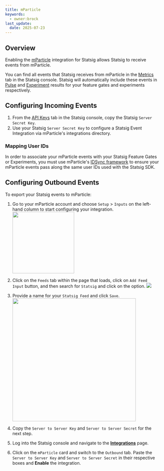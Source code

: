 ```yaml
---
title: mParticle
keywords:
  - owner:brock
last_update:
  date: 2025-07-23
---
```


## Overview

Enabling the [mParticle](https://www.mparticle.com/) integration for Statsig allows Statsig to receive events from mParticle.

You can find all events that Statsig receives from mParticle in the [Metrics](/metrics) tab in the Statsig console. Statsig will automatically include these events in [Pulse](/pulse/read-pulse) and [Experiment](/experiments-plus/monitor) results for your feature gates and experiments respectively.

## Configuring Incoming Events

1. From the [API Keys](https://console.statsig.com/api_keys) tab in the Statsig console, copy the Statsig `Server Secret Key`.
2. Use your Statsig `Server Secret Key` to configure a Statsig Event Integration via mParticle's integrations directory.

### Mapping User IDs

In order to associate your mParticle events with your Statsig Feature Gates or Experiments, you must use mParticle's [IDSync framework](https://docs.mparticle.com/guides/idsync/introduction/) to ensure your mParticle events pass along the same user IDs used with the Statsig SDK.

## Configuring Outbound Events

To export your Statsig events to mParticle:

1. Go to your mParticle account and choose `Setup` > `Inputs` on the left-hand column to start configuring your integration.
   <img src="https://user-images.githubusercontent.com/75151332/155385379-f111a536-d8e4-4ca6-ad37-47d926c254b9.png" width="200px" />

2. Click on the `Feeds` tab within the page that loads, click on `Add Feed Input` button, and then search for `Statsig` and click on the option.
   <img src="https://user-images.githubusercontent.com/75151332/155385384-b75e327d-96e8-49fc-8cb0-07516f5d3c79.png" />
3. Provide a name for your `Statsig Feed` and click `Save`.
   <img src="https://user-images.githubusercontent.com/75151332/155385386-aa982102-63ff-4f1a-905d-9889684cf3ae.png" width="400px"/>
4. Copy the `Server to Server Key` and `Server to Server Secret` for the next step.
5. Log into the Statsig console and navigate to the [**Integrations**](https://console.statsig.com/integrations) page.
6. Click on the `mParticle` card and switch to the `Outbound` tab. Paste the `Server to Server Key` and `Server to Server Secret` in their respective boxes and **Enable** the integration.
